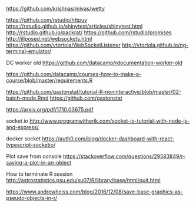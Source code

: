 https://github.com/krishnasrinivas/wetty

https://github.com/rstudio/httpuv
https://rstudio.github.io/shinytest/articles/shinytest.html
http://rstudio.github.io/packrat/
https://github.com/rstudio/promises
http://illposed.net/websockets.html
https://github.com/vtortola/WebSocketListener
http://vtortola.github.io/ng-terminal-emulator/


DC worker old
https://github.com/datacamp/rdocumentation-worker-old

https://github.com/datacamp/courses-how-to-make-a-course/blob/master/requirements.R


https://github.com/gastonstat/tutorial-R-noninteractive/blob/master/02-batch-mode.Rmd
https://github.com/gastonstat

https://arxiv.org/pdf/1710.03675.pdf

socket.io
http://www.programwitherik.com/socket-io-tutorial-with-node-js-and-express/

docker socket 
https://auth0.com/blog/docker-dashboard-with-react-typescript-socketio/

Plot save from console
https://stackoverflow.com/questions/29583849/r-saving-a-plot-in-an-object

How to terminate R session
http://astrostatistics.psu.edu/su07/R/library/base/html/quit.html


https://www.andrewheiss.com/blog/2016/12/08/save-base-graphics-as-pseudo-objects-in-r/